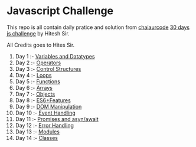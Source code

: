 # Javascript Challenge

This repo is all contain daily pratice and solution from [chaiaurcode](https://chaicode.com/) [30 days js challenge](https://courses.chaicode.com/learn/home/30-days-of-Javascript-challenge) by Hitesh Sir.

All Credits goes to Hites Sir.

1. Day 1 :- [Variables and Datatypes](./day1/index.js)
2. Day 2 :- [Operators](./day2/index.js)
3. Day 3 :- [Control Structures](./day3/index.js)
4. Day 4 :- [Loops](./day4/index.js)
5. Day 5 :- [Functions](./day5/index.js)
6. Day 6 :- [Arrays](./day6/index.js)
7. Day 7 :- [Objects](./day7/index.js)
8. Day 8 :- [ES6+Features](./day8/index.js)
9. Day 9 :- [DOM Manipulation](./day9/script.js)
10. Day 10 :- [Event Handling](./day10/script.js)
11. Day 11 :- [Promises and asyn/await](./day11/index.js)
12. Day 12 :- [Error Handling](./day12/index.js)
13. Day 13 :- [Modules](./day13/index.js)
14. Day 14 :- [Classes](./day14/index.js)